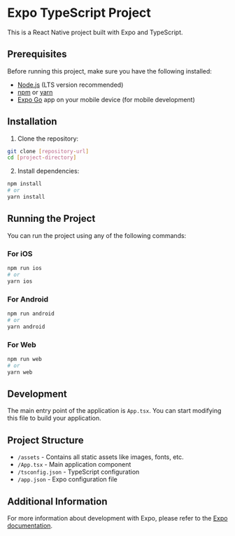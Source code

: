  # Expo TypeScript Project

This is a React Native project built with Expo and TypeScript.

## Prerequisites

Before running this project, make sure you have the following installed:
- [Node.js](https://nodejs.org/) (LTS version recommended)
- [npm](https://www.npmjs.com/) or [yarn](https://yarnpkg.com/)
- [Expo Go](https://expo.dev/client) app on your mobile device (for mobile development)

## Installation

1. Clone the repository:
```bash
git clone [repository-url]
cd [project-directory]
```

2. Install dependencies:
```bash
npm install
# or
yarn install
```

## Running the Project

You can run the project using any of the following commands:

### For iOS
```bash
npm run ios
# or
yarn ios
```

### For Android
```bash
npm run android
# or
yarn android
```

### For Web
```bash
npm run web
# or
yarn web
```

## Development

The main entry point of the application is `App.tsx`. You can start modifying this file to build your application.

## Project Structure

- `/assets` - Contains all static assets like images, fonts, etc.
- `/App.tsx` - Main application component
- `/tsconfig.json` - TypeScript configuration
- `/app.json` - Expo configuration file

## Additional Information

For more information about development with Expo, please refer to the [Expo documentation](https://docs.expo.dev/).